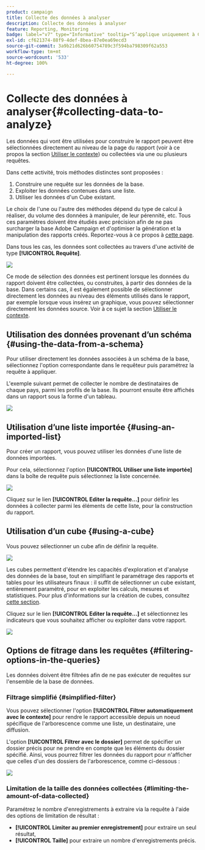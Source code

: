 ```yaml
---
product: campaign
title: Collecte des données à analyser
description: Collecte des données à analyser
feature: Reporting, Monitoring
badge: label="v7" type="Informative" tooltip="S’applique uniquement à Campaign Classic v7"
exl-id: cf621374-88f9-4def-8bea-87e0ea69ecd3
source-git-commit: 3a9b21d626b60754789c3f594ba798309f62a553
workflow-type: tm+mt
source-wordcount: '533'
ht-degree: 100%

---
```


# Collecte des données à analyser{#collecting-data-to-analyze}



Les données qui vont être utilisées pour construire le rapport peuvent être sélectionnées directement au niveau de la page du rapport (voir à ce propos la section [Utiliser le contexte](../../reporting/using/using-the-context.md)) ou collectées via une ou plusieurs requêtes.

Dans cette activité, trois méthodes distinctes sont proposées :

1. Construire une requête sur les données de la base.
1. Exploiter les données contenues dans une liste.
1. Utiliser les données d&#39;un Cube existant.

Le choix de l&#39;une ou l&#39;autre des méthodes dépend du type de calcul à réaliser, du volume des données à manipuler, de leur pérennité, etc. Tous ces paramètres doivent être étudiés avec précision afin de ne pas surcharger la base Adobe Campaign et d&#39;optimiser la génération et la manipulation des rapports créés. Reportez-vous à ce propos à [cette page](../../reporting/using/best-practices.md#optimizing-report-creation).

Dans tous les cas, les données sont collectées au travers d&#39;une activité de type **[!UICONTROL Requête]**.

![](assets/reporting_query_edit.png)

Ce mode de sélection des données est pertinent lorsque les données du rapport doivent être collectées, ou construites, à partir des données de la base. Dans certains cas, il est également possible de sélectionner directement les données au niveau des éléments utilisés dans le rapport, par exemple lorsque vous insérez un graphique, vous pouvez sélectionner directement les données source. Voir à ce sujet la section [Utiliser le contexte](../../reporting/using/using-the-context.md).

## Utilisation des données provenant dʼun schéma {#using-the-data-from-a-schema}

Pour utiliser directement les données associées à un schéma de la base, sélectionnez l&#39;option correspondante dans le requêteur puis paramétrez la requête à appliquer.

L&#39;exemple suivant permet de collecter le nombre de destinataires de chaque pays, parmi les profils de la base. Ils pourront ensuite être affichés dans un rapport sous la forme d&#39;un tableau.

![](assets/reporting_query_from_schema.png)

## Utilisation dʼune liste importée {#using-an-imported-list}

Pour créer un rapport, vous pouvez utiliser les données d&#39;une liste de données importées.

Pour cela, sélectionnez l&#39;option **[!UICONTROL Utiliser une liste importée]** dans la boîte de requête puis sélectionnez la liste concernée.

![](assets/reporting_query_from_list.png)

Cliquez sur le lien **[!UICONTROL Editer la requête...]** pour définir les données à collecter parmi les éléments de cette liste, pour la construction du rapport.

## Utilisation dʼun cube {#using-a-cube}

Vous pouvez sélectionner un cube afin de définir la requête.

![](assets/reporting_query_from_cube.png)

Les cubes permettent d&#39;étendre les capacités d&#39;exploration et d&#39;analyse des données de la base, tout en simplifiant le paramétrage des rapports et tables pour les utilisateurs finaux : il suffit de sélectionner un cube existant, entièrement paramétré, pour en exploiter les calculs, mesures et statistiques. Pour plus d&#39;informations sur la création de cubes, consultez [cette section](../../reporting/using/ac-cubes.md).

Cliquez sur le lien **[!UICONTROL Editer la requête...]** et sélectionnez les indicateurs que vous souhaitez afficher ou exploiter dans votre rapport.

![](assets/reporting_query_from_cube_edit_query.png)

## Options de fitrage dans les requêtes {#filtering-options-in-the-queries}

Les données doivent être filtrées afin de ne pas exécuter de requêtes sur l&#39;ensemble de la base de données.

### Filtrage simplifié {#simplified-filter}

Vous pouvez sélectionner l&#39;option **[!UICONTROL Filtrer automatiquement avec le contexte]** pour rendre le rapport accessible depuis un noeud spécifique de l&#39;arborescence comme une liste, un destinataire, une diffusion.

L&#39;option **[!UICONTROL Filtrer avec le dossier]** permet de spécifier un dossier précis pour ne prendre en compte que les éléments du dossier spécifié. Ainsi, vous pourrez filtrer les données du rapport pour n&#39;afficher que celles d&#39;un des dossiers de l&#39;arborescence, comme ci-dessous :

![](assets/reporting_control_folder.png)

### Limitation de la taille des données collectées {#limiting-the-amount-of-data-collected}

Paramétrez le nombre d&#39;enregistrements à extraire via la requête à l&#39;aide des options de limitation de résultat :

* **[!UICONTROL Limiter au premier enregistrement]** pour extraire un seul résultat,
* **[!UICONTROL Taille]** pour extraire un nombre d&#39;enregistrements précis.

